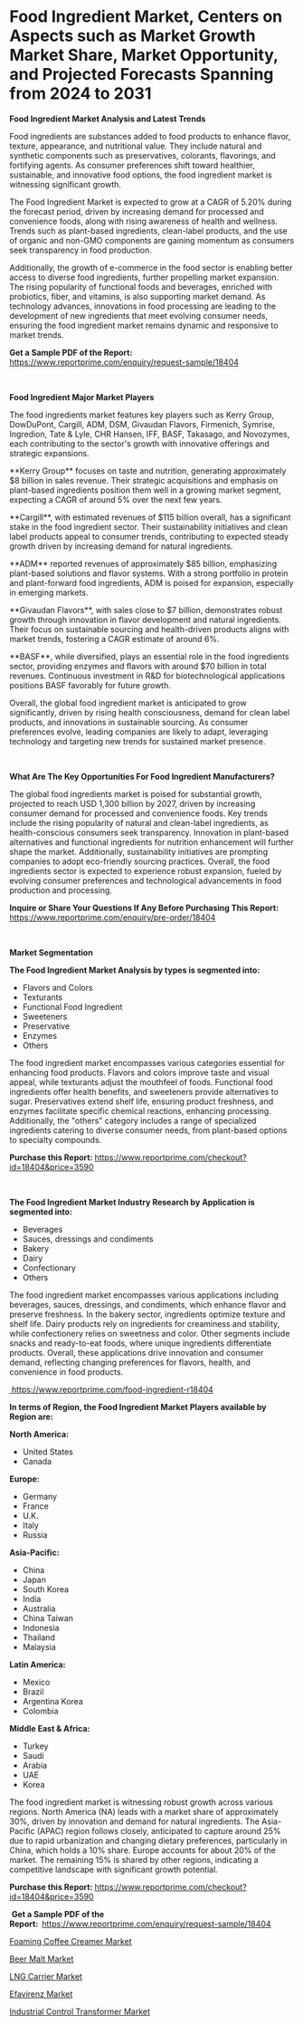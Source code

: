 <p><h1>Food Ingredient Market, Centers on Aspects such as Market Growth Market Share, Market Opportunity, and Projected Forecasts Spanning from 2024 to 2031</h1></p><p><strong>Food Ingredient Market Analysis and Latest Trends</strong></p>
<p><p>Food ingredients are substances added to food products to enhance flavor, texture, appearance, and nutritional value. They include natural and synthetic components such as preservatives, colorants, flavorings, and fortifying agents. As consumer preferences shift toward healthier, sustainable, and innovative food options, the food ingredient market is witnessing significant growth.</p><p>The Food Ingredient Market is expected to grow at a CAGR of 5.20% during the forecast period, driven by increasing demand for processed and convenience foods, along with rising awareness of health and wellness. Trends such as plant-based ingredients, clean-label products, and the use of organic and non-GMO components are gaining momentum as consumers seek transparency in food production.</p><p>Additionally, the growth of e-commerce in the food sector is enabling better access to diverse food ingredients, further propelling market expansion. The rising popularity of functional foods and beverages, enriched with probiotics, fiber, and vitamins, is also supporting market demand. As technology advances, innovations in food processing are leading to the development of new ingredients that meet evolving consumer needs, ensuring the food ingredient market remains dynamic and responsive to market trends.</p></p>
<p><strong>Get a Sample PDF of the Report:&nbsp;</strong> <a href="https://www.reportprime.com/enquiry/request-sample/18404?utm_campaign=57&utm_medium=2&utm_source=Github&utm_content=ia&utm_term=21112024&utm_id=food-ingredient">https://www.reportprime.com/enquiry/request-sample/18404</a></p>
<p>&nbsp;</p>
<p><strong>Food Ingredient Major Market Players</strong></p>
<p><p>The food ingredients market features key players such as Kerry Group, DowDuPont, Cargill, ADM, DSM, Givaudan Flavors, Firmenich, Symrise, Ingredion, Tate & Lyle, CHR Hansen, IFF, BASF, Takasago, and Novozymes, each contributing to the sector's growth with innovative offerings and strategic expansions.</p><p>**Kerry Group** focuses on taste and nutrition, generating approximately $8 billion in sales revenue. Their strategic acquisitions and emphasis on plant-based ingredients position them well in a growing market segment, expecting a CAGR of around 5% over the next few years.</p><p>**Cargill**, with estimated revenues of $115 billion overall, has a significant stake in the food ingredient sector. Their sustainability initiatives and clean label products appeal to consumer trends, contributing to expected steady growth driven by increasing demand for natural ingredients.</p><p>**ADM** reported revenues of approximately $85 billion, emphasizing plant-based solutions and flavor systems. With a strong portfolio in protein and plant-forward food ingredients, ADM is poised for expansion, especially in emerging markets.</p><p>**Givaudan Flavors**, with sales close to $7 billion, demonstrates robust growth through innovation in flavor development and natural ingredients. Their focus on sustainable sourcing and health-driven products aligns with market trends, fostering a CAGR estimate of around 6%.</p><p>**BASF**, while diversified, plays an essential role in the food ingredients sector, providing enzymes and flavors with around $70 billion in total revenues. Continuous investment in R&D for biotechnological applications positions BASF favorably for future growth.</p><p>Overall, the global food ingredient market is anticipated to grow significantly, driven by rising health consciousness, demand for clean label products, and innovations in sustainable sourcing. As consumer preferences evolve, leading companies are likely to adapt, leveraging technology and targeting new trends for sustained market presence.</p></p>
<p>&nbsp;</p>
<p><strong>What Are The Key Opportunities For Food Ingredient Manufacturers?</strong></p>
<p><p>The global food ingredients market is poised for substantial growth, projected to reach USD 1,300 billion by 2027, driven by increasing consumer demand for processed and convenience foods. Key trends include the rising popularity of natural and clean-label ingredients, as health-conscious consumers seek transparency. Innovation in plant-based alternatives and functional ingredients for nutrition enhancement will further shape the market. Additionally, sustainability initiatives are prompting companies to adopt eco-friendly sourcing practices. Overall, the food ingredients sector is expected to experience robust expansion, fueled by evolving consumer preferences and technological advancements in food production and processing.</p></p>
<p><strong>Inquire or Share Your Questions If Any Before Purchasing This Report:</strong> <a href="https://www.reportprime.com/enquiry/pre-order/18404?utm_campaign=57&utm_medium=2&utm_source=Github&utm_content=ia&utm_term=21112024&utm_id=food-ingredient">https://www.reportprime.com/enquiry/pre-order/18404</a></p>
<p>&nbsp;</p>
<p><strong>Market Segmentation</strong></p>
<p><strong>The Food Ingredient Market Analysis by types is segmented into:</strong></p>
<p><ul><li>Flavors and Colors</li><li>Texturants</li><li>Functional Food Ingredient</li><li>Sweeteners</li><li>Preservative</li><li>Enzymes</li><li>Others</li></ul></p>
<p><p>The food ingredient market encompasses various categories essential for enhancing food products. Flavors and colors improve taste and visual appeal, while texturants adjust the mouthfeel of foods. Functional food ingredients offer health benefits, and sweeteners provide alternatives to sugar. Preservatives extend shelf life, ensuring product freshness, and enzymes facilitate specific chemical reactions, enhancing processing. Additionally, the "others" category includes a range of specialized ingredients catering to diverse consumer needs, from plant-based options to specialty compounds.</p></p>
<p><strong>Purchase this Report:&nbsp;</strong><a href="https://www.reportprime.com/checkout?id=18404&price=3590&utm_campaign=57&utm_medium=2&utm_source=Github&utm_content=ia&utm_term=21112024&utm_id=food-ingredient">https://www.reportprime.com/checkout?id=18404&price=3590</a></p>
<p>&nbsp;</p>
<p><strong>The Food Ingredient Market Industry Research by Application is segmented into:</strong></p>
<p><ul><li>Beverages</li><li>Sauces, dressings and condiments</li><li>Bakery</li><li>Dairy</li><li>Confectionary</li><li>Others</li></ul></p>
<p><p>The food ingredient market encompasses various applications including beverages, sauces, dressings, and condiments, which enhance flavor and preserve freshness. In the bakery sector, ingredients optimize texture and shelf life. Dairy products rely on ingredients for creaminess and stability, while confectionery relies on sweetness and color. Other segments include snacks and ready-to-eat foods, where unique ingredients differentiate products. Overall, these applications drive innovation and consumer demand, reflecting changing preferences for flavors, health, and convenience in food products.</p></p>
<p><a href="https://www.reportprime.com/food-ingredient-r18404?utm_campaign=57&utm_medium=2&utm_source=Github&utm_content=ia&utm_term=21112024&utm_id=food-ingredient">&nbsp;https://www.reportprime.com/food-ingredient-r18404</a></p>
<p><strong>In terms of Region, the Food Ingredient Market Players available by Region are:</strong></p>
<p>
    <p> <strong> North America: </strong>
        <ul>
            <li>United States</li>
            <li>Canada</li>
        </ul>
        </p> 
    <p> <strong> Europe: </strong>
        <ul>
            <li>Germany</li>
            <li>France</li>
            <li>U.K.</li>
            <li>Italy</li>
            <li>Russia</li>
        </ul>
        </p> 
    <p> <strong> Asia-Pacific: </strong>
        <ul>
            <li>China</li>
            <li>Japan</li>
            <li>South Korea</li>
            <li>India</li>
            <li>Australia</li>
            <li>China Taiwan</li>
            <li>Indonesia</li>
            <li>Thailand</li>
            <li>Malaysia</li>
        </ul>
        </p> 
    <p> <strong> Latin America: </strong>
        <ul>
            <li>Mexico</li>
            <li>Brazil</li>
            <li>Argentina Korea</li>
            <li>Colombia</li>
        </ul>
        </p> 
    <p> <strong> Middle East & Africa: </strong>
        <ul>
            <li>Turkey</li>
            <li>Saudi</li>
            <li>Arabia</li>
            <li>UAE</li>
            <li>Korea</li>
        </ul>
    </p>
    </p>
<p><p>The food ingredient market is witnessing robust growth across various regions. North America (NA) leads with a market share of approximately 30%, driven by innovation and demand for natural ingredients. The Asia-Pacific (APAC) region follows closely, anticipated to capture around 25% due to rapid urbanization and changing dietary preferences, particularly in China, which holds a 10% share. Europe accounts for about 20% of the market. The remaining 15% is shared by other regions, indicating a competitive landscape with significant growth potential.</p></p>
<p><strong>Purchase this Report: </strong><a href="https://www.reportprime.com/checkout?id=18404&price=3590&utm_campaign=57&utm_medium=2&utm_source=Github&utm_content=ia&utm_term=21112024&utm_id=food-ingredient">https://www.reportprime.com/checkout?id=18404&price=3590</a></p>
<p>&nbsp;<strong>Get a Sample PDF of the Report:&nbsp;&nbsp;</strong><a href="https://www.reportprime.com/enquiry/request-sample/18404?utm_campaign=57&utm_medium=2&utm_source=Github&utm_content=ia&utm_term=21112024&utm_id=food-ingredient">https://www.reportprime.com/enquiry/request-sample/18404</a></p>
<p><strong></strong></p>
<p><p><a href="https://github.com/bmorecock/Market-Research-Report-List-5/blob/main/foaming-coffee-creamer-market.md?utm_campaign=57&utm_medium=2&utm_source=Github&utm_content=ia&utm_term=21112024&utm_id=food-ingredient">Foaming Coffee Creamer Market</a></p><p><a href="https://github.com/AshrafKhan865/Market-Research-Report-List-1/blob/main/beer-malt-market.md?utm_campaign=57&utm_medium=2&utm_source=Github&utm_content=ia&utm_term=21112024&utm_id=food-ingredient">Beer Malt Market</a></p><p><a href="https://www.linkedin.com/pulse/lng-carrier-market-rise-tracking-53-cagr-2024-2031-key-0ovxc?utm_campaign=57&utm_medium=2&utm_source=Github&utm_content=ia&utm_term=21112024&utm_id=food-ingredient">LNG Carrier Market</a></p><p><a href="https://issuu.com/reportprime-2/docs/efavirenz-market-size-2030.pptx_1541791392c17c?utm_campaign=57&utm_medium=2&utm_source=Github&utm_content=ia&utm_term=21112024&utm_id=food-ingredient">Efavirenz Market</a></p><p><a href="https://www.linkedin.com/pulse/industrial-control-transformer-market-size-growing-cagr-rwpkc?utm_campaign=57&utm_medium=2&utm_source=Github&utm_content=ia&utm_term=21112024&utm_id=food-ingredient">Industrial Control Transformer Market</a></p></p>